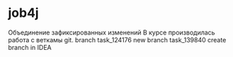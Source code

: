 # job4j
Объединение зафиксированных изменений
В курсе производилась работа с веткамы git.
branch task_124176
new branch task_139840
create branch in IDEA
